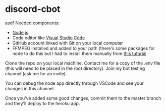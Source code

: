# discord-cbot
asdf
Needed components: 
* [Node.js](https://nodejs.org/en/download/)
* Code editor like [Visual Studio Code](https://code.visualstudio.com/)
* GitHub account linked with Git on your local computer
* FFMPEG installed and added to your path (there's some packages for node to do this but I had to install them manually from [this tutorial](https://m.wikihow.com/Install-FFmpeg-on-Windows)

Clone the repo on your local machine.
Contact me for a copy of the .env file (this will need to be placed in the root directory).
Join my bot testing channel (ask me for an invite).

You can debug the node app directly through VSCode and see your changes in this channel.

Once you've added some good changes, commit them to the master branch and they'll deploy to the heroku app. 
